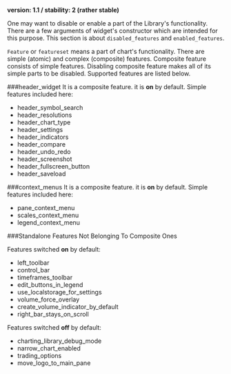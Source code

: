 **version: 1.1 / stability: 2 (rather stable)**

One may want to disable or enable a part of the Library's functionality. There are a few arguments of widget's constructor which are intended for this purpose. This section is about `disabled_features` and `enabled_features`.

`Feature` or `featureset` means a part of chart's functionality. There are simple (atomic) and complex (composite) features. Composite feature consists of simple features. Disabling composite feature makes all of its simple parts to be disabled. Supported features are listed below.

###header_widget
It is a composite feature. it is **on** by default. Simple features included here:

* header_symbol_search
* header_resolutions
* header_chart_type
* header_settings
* header_indicators
* header_compare
* header_undo_redo
* header_screenshot
* header_fullscreen_button
* header_saveload

###context_menus
It is a composite feature. it is **on** by default. Simple features included here:
* pane_context_menu
* scales_context_menu
* legend_context_menu

###Standalone Features Not Belonging To Composite Ones

Features switched **on** by default:

* left_toolbar
* control_bar
* timeframes_toolbar
* edit_buttons_in_legend
* use_localstorage_for_settings
* volume_force_overlay
* create_volume_indicator_by_default
* right_bar_stays_on_scroll

Features switched **off** by default:

* charting_library_debug_mode
* narrow_chart_enabled
* trading_options
* move_logo_to_main_pane
